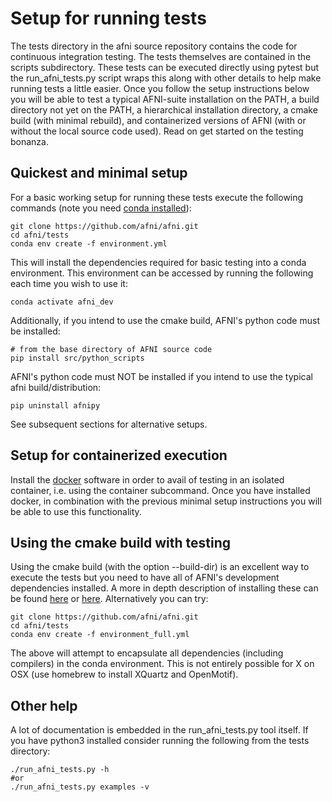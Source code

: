 # Setup for running tests

The tests directory in the afni source repository contains the code for
continuous integration testing. The tests themselves are contained in the
scripts subdirectory. These tests can be executed directly using pytest but the
run_afni_tests.py script wraps this along with other details to help make
running tests a little easier. Once you follow the setup instructions below you
will be able to test a typical AFNI-suite installation on the PATH, a build
directory not yet on the PATH, a hierarchical installation directory, a cmake
build (with minimal rebuild), and containerized versions of AFNI (with or
without the local source code used). Read on get started on the testing
bonanza.

## Quickest and minimal setup

For a basic working setup for running these tests execute the following commands (note you need
[conda installed](https://docs.conda.io/projects/conda/en/latest/user-guide/install/)):

	git clone https://github.com/afni/afni.git
	cd afni/tests
	conda env create -f environment.yml

This will install the dependencies required for basic testing into a conda
environment. This environment can be accessed by running the following each
time you wish to use it:

	conda activate afni_dev

Additionally, if you intend to use the cmake build, AFNI's python code must be installed:

	# from the base directory of AFNI source code
	pip install src/python_scripts

AFNI's python code must NOT be installed if you intend to use the typical afni build/distribution:

	pip uninstall afnipy

 See subsequent sections for alternative setups.

## Setup for containerized execution

Install the [docker](https://docs.docker.com/get-docker/) software in order to
avail of testing in an isolated container, i.e. using the container subcommand.
Once you have installed docker, in combination with the previous minimal setup
instructions you will be able to use this functionality.

## Using the cmake build with testing

Using the cmake build (with the option --build-dir) is an excellent way to
execute the tests but you need to have all of AFNI's development dependencies
installed. A more in depth description of installing these can be found
[here](https://docs.google.com/document/d/1VOgukIUzNZU75WQIV-2_z1BOvz9JcOakeSPZifT5A_Q/edit#heading=h.172g37gyjtvj)
or
[here](https://afni.nimh.nih.gov/pub/dist/doc/htmldoc/background_install/main_toc.html).
Alternatively you can try:

	git clone https://github.com/afni/afni.git
	cd afni/tests
	conda env create -f environment_full.yml

The above will attempt to encapsulate all dependencies (including compilers) in
the conda environment. This is not entirely possible for X on OSX (use homebrew
to install XQuartz and OpenMotif).


## Other help

A lot of documentation is embedded in the run_afni_tests.py tool itself. If you
have python3 installed consider running the following from the tests directory:

```
./run_afni_tests.py -h
#or
./run_afni_tests.py examples -v
```
